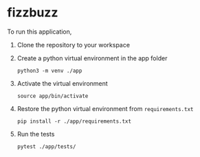 # fizzbuzz

To run this application, 

1. Clone the repository to your workspace
2. Create a python virtual environment in the app folder

      `python3 -m venv ./app`
   
4. Activate the virtual environment

     `source app/bin/activate`
   
6. Restore the python virtual environment from `requirements.txt`

     `pip install -r ./app/requirements.txt`

7. Run the tests

     `pytest ./app/tests/`
